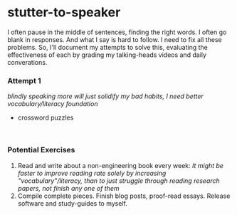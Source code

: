 # stutter-to-speaker

I often pause in the middle of sentences, finding the right words. I often 
go blank in responses. And what I say is hard to follow. I need to fix all
these problems. So, I'll document my attempts to solve this, evaluating
the effectiveness of each by grading my talking-heads videos and daily 
converations.

### Attempt 1
*blindly speaking more will just solidify my bad habits, I need better vocabulary/literacy foundation*
- crossword puzzles

<br/>

### Potential Exercises
1. Read and write about a non-engineering book every week: *It might be faster to improve reading rate solely by increasing "vocabulary"/literacy, than to just struggle through reading research papers, not finish any one of them*
2. Compile complete pieces. Finish blog posts, proof-read essays. Release software and study-guides to myself. 
